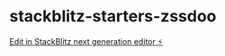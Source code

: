 # stackblitz-starters-zssdoo

[Edit in StackBlitz next generation editor ⚡️](https://stackblitz.com/~/github.com/ForWork-E/stackblitz-starters-zssdoo)